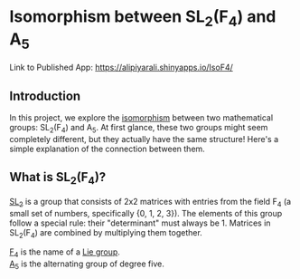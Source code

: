 # Isomorphism between SL<sub>2</sub>(F<sub>4</sub>) and A<sub>5</sub>

Link to Published App: https://alipiyarali.shinyapps.io/IsoF4/

## Introduction

In this project, we explore the [isomorphism](https://en.wikipedia.org/wiki/Group_isomorphism) between two mathematical groups: SL<sub>2</sub>(F<sub>4</sub>) and A<sub>5</sub>. At first glance, these two groups might seem completely different, but they actually have the same structure! Here's a simple explanation of the connection between them.

## What is SL<sub>2</sub>(F<sub>4</sub>)?

[SL<sub>2</sub>](https://en.wikipedia.org/wiki/SL2(R)) is a group that consists of 2x2 matrices with entries from the field F<sub>4</sub> (a small set of numbers, specifically {0, 1, 2, 3}). The elements of this group follow a special rule: their "determinant" must always be 1. Matrices in SL<sub>2</sub>(F<sub>4</sub>) are combined by multiplying them together.

[F<sub>4</sub>](https://en.wikipedia.org/wiki/F4_(mathematics)) is the name of a [Lie group](https://en.wikipedia.org/wiki/Lie_group).  
[A<sub>5</sub>](https://groupprops.subwiki.org/wiki/Alternating_group:A5) is the alternating group of degree five.   

